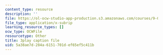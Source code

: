 ```yaml
---
content_type: resource
description: ''
file: https://ol-ocw-studio-app-production.s3.amazonaws.com/courses/9-04-sensory-systems-fall-2013/5a38ae7d284a6151701def65ef5c411b_rGYhDvz066I.srt
file_type: application/x-subrip
learning_resource_types: []
ocw_type: OCWFile
resourcetype: Other
title: 3play caption file
uid: 5a38ae7d-284a-6151-701d-ef65ef5c411b
---
```

